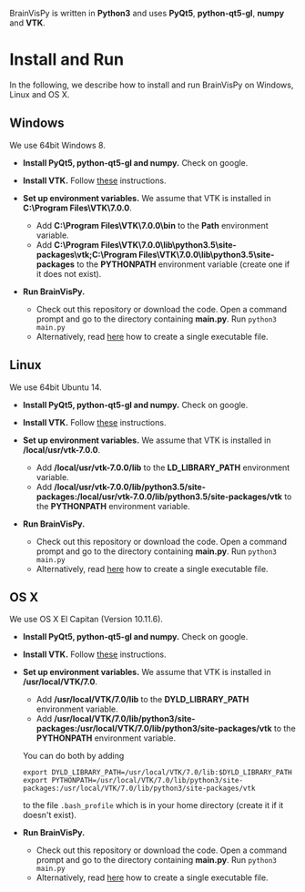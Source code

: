 BrainVisPy is written in **Python3** and uses **PyQt5**,  **python-qt5-gl**, **numpy** and **VTK**.

# Install and Run

In the following, we describe how to install and run BrainVisPy on Windows, Linux and OS X.

## Windows

We use 64bit Windows 8.

* **Install PyQt5, python-qt5-gl and numpy.** Check on google.

* **Install VTK.** Follow [these](doc/install_vtk_win.md) instructions.

* **Set up environment variables.** We assume that VTK is installed in **C:\Program Files\VTK\7.0.0**.
  * Add **C:\Program Files\VTK\7.0.0\bin** to the **Path** environment variable.
  * Add **C:\Program Files\VTK\7.0.0\lib\python3.5\site-packages\vtk;C:\Program Files\VTK\7.0.0\lib\python3.5\site-packages** to the **PYTHONPATH** environment variable (create one if it does not exist).

* **Run BrainVisPy.**
  * Check out this repository or download the code. Open a command prompt and go to the directory containing **main.py**. Run `python3 main.py`
  * Alternatively, read [here](doc/single_executable_file.md) how to create a single executable file.


## Linux

We use 64bit Ubuntu 14.

* **Install PyQt5, python-qt5-gl and numpy.** Check on google.

* **Install VTK.** Follow [these](doc/install_vtk_linux.md) instructions.

* **Set up environment variables.** We assume that VTK is installed in **/local/usr/vtk-7.0.0**.
  * Add **/local/usr/vtk-7.0.0/lib** to the **LD_LIBRARY_PATH** environment variable.
  * Add **/local/usr/vtk-7.0.0/lib/python3.5/site-packages:/local/usr/vtk-7.0.0/lib/python3.5/site-packages/vtk** to the **PYTHONPATH** environment variable.

* **Run BrainVisPy.**
  * Check out this repository or download the code. Open a command prompt and go to the directory containing **main.py**. Run `python3 main.py`
  * Alternatively, read [here](doc/single_executable_file.md) how to create a single executable file.

## OS X

We use OS X El Capitan (Version 10.11.6).

* **Install PyQt5, python-qt5-gl and numpy.** Check on google.

* **Install VTK.** Follow [these](doc/install_vtk_osx.md) instructions.

* **Set up environment variables.** We assume that VTK is installed in **/usr/local/VTK/7.0**.
  * Add **/usr/local/VTK/7.0/lib** to the **DYLD_LIBRARY_PATH** environment variable.
  * Add **/usr/local/VTK/7.0/lib/python3/site-packages:/usr/local/VTK/7.0/lib/python3/site-packages/vtk** to the **PYTHONPATH** environment variable.

  You can do both by adding

      export DYLD_LIBRARY_PATH=/usr/local/VTK/7.0/lib:$DYLD_LIBRARY_PATH
      export PYTHONPATH=/usr/local/VTK/7.0/lib/python3/site-packages:/usr/local/VTK/7.0/lib/python3/site-packages/vtk

  to the file `.bash_profile` which is in your home directory (create it if it doesn't exist).

* **Run BrainVisPy.**
  * Check out this repository or download the code. Open a command prompt and go to the directory containing **main.py**. Run `python3 main.py`
  * Alternatively, read [here](doc/single_executable_file.md) how to create a single executable file.
